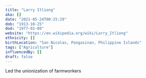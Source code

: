 ```yaml
---
title: "Larry Itliong"
aka: []
date: "2021-05-24T00:25:29"
dob: "1913-10-25"
dod: "1977-02-08"
website: "https://en.wikipedia.org/wiki/Larry_Itliong"
ethnicity: []
birthLocation: "San Nicolas, Pangasinan, Philippine Islands"
tags: ["Agriculture"]
influencedBy: []
draft: false
---
```


Led the unionization of farmworkers
